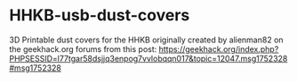 # HHKB-usb-dust-covers
3D Printable dust covers for the HHKB originally created by alienman82 on the geekhack.org forums from this post: https://geekhack.org/index.php?PHPSESSID=l77tgar58dsjjq3enpog7vvlobqqn017&topic=12047.msg1752328#msg1752328
